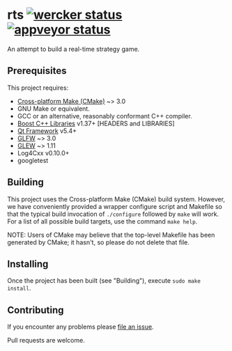 # rts [![wercker status](https://app.wercker.com/status/f003d0db992b2d8b0f934fcc7b20cd3e/s "wercker status")](https://app.wercker.com/project/bykey/f003d0db992b2d8b0f934fcc7b20cd3e) [![appveyor status](https://ci.appveyor.com/api/projects/status/vgv49bjbtg41v57c?svg=true)](https://ci.appveyor.com/project/tobscher/rts)


An attempt to build a real-time strategy game.

## Prerequisites

This project requires:
  * [Cross-platform Make (CMake)](http://www.cmake.org/) ~> 3.0
  * GNU Make or equivalent.
  * GCC or an alternative, reasonably conformant C++ compiler.
  * [Boost C++ Libraries](http://www.boost.org/) v1.37+ [HEADERS and LIBRARIES]
  * [Qt Framework](https://qt-project.org/) v5.4+
  * [GLFW](http://www.glfw.org/) ~> 3.0
  * [GLEW](http://glew.sourceforge.net/) ~> 1.11
  * Log4Cxx v0.10.0+
  * googletest

## Building

This project uses the Cross-platform Make (CMake) build system. However, we
have conveniently provided a wrapper configure script and Makefile so that
the typical build invocation of `./configure` followed by `make` will work.
For a list of all possible build targets, use the command `make help`.

NOTE: Users of CMake may believe that the top-level Makefile has been
generated by CMake; it hasn't, so please do not delete that file.

## Installing

Once the project has been built (see "Building"), execute `sudo make install`.

## Contributing

If you encounter any problems please [file an issue](https://github.com/tobscher/rts/issues/new).

Pull requests are welcome.
